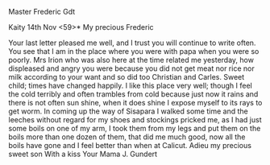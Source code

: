 Master Frederic Gdt

 Kaity 14th Nov <59>*
My precious Frederic

Your last letter pleased me well, and I trust you will continue to write often. You see that I am in the place where you were with papa when you were so poorly. Mrs Irion who was also here at the time related me yesterday, how displeased and angry you were because you did not get meat nor rice nor milk according to your want and so did too Christian and Carles. Sweet child; times have changed happily. I like this place very well; though I feel the cold terribly and often trambles from cold because just now it rains and there is not often sun shine, when it does shine I expose myself to its rays to get worm. In coming up the way of Sisapara I walked some time and the leeches without regard for my shoes and stockings pricked me, as I had just some boils on one of my arm, I took them from my legs and put them on the boils more than one dozen of them, that did me much good, now all the boils have gone and I feel better than when at Calicut. 
Adieu my precious sweet son
 With a kiss
 Your Mama
 J. Gundert
